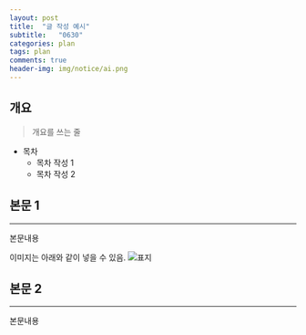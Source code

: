 ```yaml
---
layout: post
title:  "글 작성 예시"
subtitle:   "0630"
categories: plan
tags: plan
comments: true
header-img: img/notice/ai.png
---
```


## 개요
> 개요를 쓰는 줄

- 목차
	- 목차 작성 1
	- 목차 작성 2 
  

## 본문 1
---
본문내용

이미지는 아래와 같이 넣을 수 있음.
![표지](https://theorydb.github.io/assets/img/review/review-book-grokking-ai-algorithms-1.png)

## 본문 2
---
본문내용
